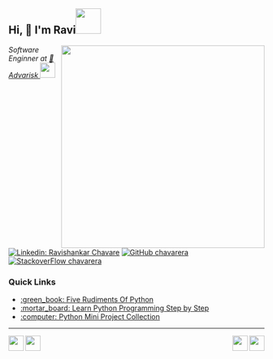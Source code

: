 <h2> Hi, 👋 I'm Ravi<img src="https://media.giphy.com/media/mGcNjsfWAjY5AEZNw6/giphy.gif" width="50"></h2>
<img align='right' src="https://miro.medium.com/max/680/1*IRGHmiGsa16stedQvIaZfw.gif" width="400">
<p><em>Software Enginner at <a href="http://www.advarisk.com"> 🔭 Advarisk  </a><img src="https://media0.giphy.com/media/5h0piMX8ku0xj97W0t/giphy.gif?cid=ecf05e47ei4y7irkcmwjqsevx42bh2fakf436zer7ivam3ag&rid=giphy.gif" width="30">
</em></p>

[![Linkedin: Ravishankar Chavare](https://img.shields.io/badge/-Ravishankar%20chavare-blue?style=flat-square&logo=Linkedin&logoColor=white&link=https://www.linkedin.com/in/ravishankar-chavare-84474a102/)](https://www.linkedin.com/in/ravishankar-chavare-84474a102/)
[![GitHub chavarera](https://img.shields.io/github/followers/chavarera?label=follow&style=social)](https://github.com/chavarera)
[![StackoverFlow chavarera](https://img.shields.io/badge/-Ravishankar%20chavare-orange?style=flat-square&logo=Stackoverflow&logoColor=white&link=https://stackoverflow.com/users/9581027/ravishankar-chavare)](https://stackoverflow.com/users/9581027/ravishankar-chavare)



<h3>Quick Links</h3>
<ul >
  <li><a href="https://github.com/chavarera/FiveRudimentsOfPython">:green_book: Five Rudiments Of Python </a></li>
  <li><a href="https://github.com/chavarera/PythonScript">  :mortar_board: Learn Python Programming Step by Step </a></li>
  <li><a href="https://github.com/chavarera/python-mini-projects">   :computer: Python Mini Project Collection </a></li>
</ul>
<hr/>
 
 
 <p align='center'>
  <img width="30"  align='left' src="https://media1.giphy.com/media/du3J3cXyzhj75IOgvA/giphy.gif?cid=ecf05e47606xz337xsmht436z15o6q5lfdqfmid86fp0j5qc&rid=giphy.gif">
    <img width="30"  align='right' src="https://media.giphy.com/media/KAq5w47R9rmTuvWOWa/giphy.gif">
    <img width="30"  align='left' src="https://media2.giphy.com/media/SS8CV2rQdlYNLtBCiF/giphy.gif">
    <img width="30"  align='right' src="https://media.giphy.com/media/26n7b7PjSOZJwVCmY/giphy.gif">
</p>

 

<!--
**chavarera/chavarera** is a ✨ _special_ ✨ repository because its `README.md` (this file) appears on your GitHub profile.
[![github stats](https://github-readme-stats.vercel.app/api?username=chavarera)](https://github.com/chavarera)

Here are some ideas to get you started:

- 🔭 I’m currently working on ...
- 🌱 I’m currently learning ...
- 👯 I’m looking to collaborate on ...
- 🤔 I’m looking for help with ...
- 💬 Ask me about ...
- 📫 How to reach me: ...
- 😄 Pronouns: ...
- ⚡ Fun fact: ...
-->

